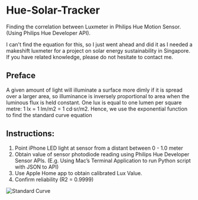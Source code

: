 # Hue-Solar-Tracker
Finding the correlation between Luxmeter in Philips Hue Motion Sensor. (Using Philips Hue Developer API).

I can't find the equation for this, so I just went ahead and did it as I needed a makeshift luxmeter for a project on solar energy sustainability in Singapore.
If you have related knowledge, please do not hesitate to contact me.

## Preface
A given amount of light will illuminate a surface more dimly if it
is spread over a larger area, so illuminance is inversely proportional to area when the luminous flux is held constant.
One lux is equal to one lumen per square metre: 1 lx = 1 lm/m2 = 1 cd·sr/m2.
Hence, we use the exponential function to find the standard curve equation

## Instructions:
1. Point iPhone LED light at sensor from a distant between 0 - 1.0 meter
2. Obtain value of sensor photodiode reading using Philips Hue Developer Sensor APIs. (E.g. Using Mac’s Terminal Application to run Python script with JSON to API)
3. Use Apple Home app to obtain calibrated Lux Value.
4. Confirm reliability (R2 = 0.9999)

![Standard Curve](https://user-images.githubusercontent.com/6136369/149661712-20b37faa-8b3d-4508-bc62-64fb5c751514.jpg)
